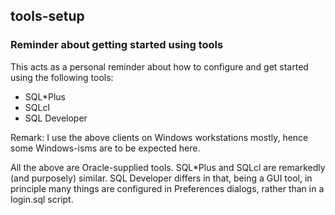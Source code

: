 ## tools-setup

### Reminder about getting started using tools

This acts as a personal reminder about how to configure and get started using 
the following tools:
* SQL*Plus
* SQLcl
* SQL Developer

Remark: I use the above clients on Windows workstations mostly, hence some
Windows-isms are to be expected here.

All the above are Oracle-supplied tools. SQL*Plus and SQLcl are remarkedly (and purposely)
similar. SQL Developer differs in that, being a GUI tool, in principle many things
are configured in Preferences dialogs, rather than in a login.sql script. 
